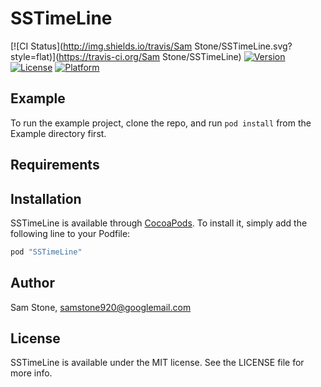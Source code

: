 # SSTimeLine

[![CI Status](http://img.shields.io/travis/Sam Stone/SSTimeLine.svg?style=flat)](https://travis-ci.org/Sam Stone/SSTimeLine)
[![Version](https://img.shields.io/cocoapods/v/SSTimeLine.svg?style=flat)](http://cocoapods.org/pods/SSTimeLine)
[![License](https://img.shields.io/cocoapods/l/SSTimeLine.svg?style=flat)](http://cocoapods.org/pods/SSTimeLine)
[![Platform](https://img.shields.io/cocoapods/p/SSTimeLine.svg?style=flat)](http://cocoapods.org/pods/SSTimeLine)

## Example

To run the example project, clone the repo, and run `pod install` from the Example directory first.

## Requirements

## Installation

SSTimeLine is available through [CocoaPods](http://cocoapods.org). To install
it, simply add the following line to your Podfile:

```ruby
pod "SSTimeLine"
```

## Author

Sam Stone, samstone920@googlemail.com

## License

SSTimeLine is available under the MIT license. See the LICENSE file for more info.
